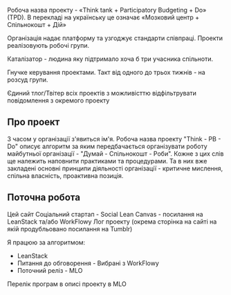 Робоча назва проекту - «Think tank + Participatory Budgeting + Do» (TPD). В перекладі на українську це означає «Мозковий центр + Спільнокошт + Дій» 

Організація надає платформу та узгоджує стандарти співпраці. Проекти реалізовують робочі групи.

Каталізатор - людина яку підтримало хоча б три учасника спільноти.

Гнучке керування проектами. Такт від одного до трьох тижнів - на розсуд групи. 

Єдиний тлог/Твітер всіх проектів з можливісттю відфільтрувати повідомлення з окремого проекту

## Про проект
З часом у організації з'явиться ім'я. Робоча назва проекту "Think - PB - Do" описує алгоритм за яким передбачається організувати роботу майбутньої організації - "Думай - Спільнокошт - Роби". Кожне з цих слів ще належить наповнити практиками та процедурами. Та в них вже закладені основні принципи діяльності організації - критичне мислення, спільна власність, проактивна позиція.

## Поточна робота
Цей сайт
Соціальний стартап - Social Lean Canvas - посилання на LeanStack та/або WorkFlowy
Лог проекту (окрема сторінка на сайті на якій продубльовано посилання на Tumblr)

Я працюю за алгоритмом:

- LeanStack
- Питання до обговорення - Вибрані з WorkFlowy
- Поточний реліз - MLO

Перелік програм в описі проекту в MLO
<!--stackedit_data:
eyJoaXN0b3J5IjpbMjA3NzQwMDI5Nl19
-->
